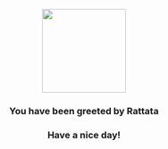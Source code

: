 <p align="center">
    <img src="https://raw.githubusercontent.com/PokeAPI/sprites/master/sprites/pokemon/19.png" width="150" height="150">
</p>
<h3 align="center">You have been greeted by  <b>Rattata</b></h3>
<h3 align="center">Have a nice day!</h3>
